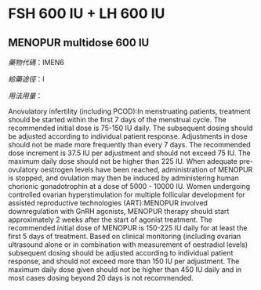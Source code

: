 # FSH 600 IU + LH 600 IU

## MENOPUR multidose 600 IU

*藥物代碼*：IMEN6

*給藥途徑*：I

*用法用量*：

Anovulatory infertility (including PCOD):In menstruating patients, treatment should be started within the first 7 days of the menstrual cycle. The recommended initial dose is 75-150 IU daily. The subsequent dosing should be adjusted according to individual patient response. Adjustments in dose should not be made more frequently than every 7 days. The recommended dose increment is 37.5 IU per adjustment and should not exceed 75 IU. The maximum daily dose should not be higher than 225 IU. When adequate pre-ovulatory oestrogen levels have been reached, administration of MENOPUR is stopped, and ovulation may then be induced by administering human chorionic gonadotrophin at a dose of 5000 - 10000 IU.
Women undergoing controlled ovarian hyperstimulation for multiple follicular development for assisted reproductive technologies (ART):MENOPUR involved downregulation with GnRH agonists, MENOPUR therapy should start approximately 2 weeks after the start of agonist treatment. The recommended initial dose of MENOPUR is 150-225 IU daily for at least the first 5 days of treatment. Based on clinical monitoring (including ovarian ultrasound alone or in combination with measurement of oestradiol levels) subsequent dosing should be adjusted according to individual patient response, and should not exceed more than 150 IU per adjustment. The maximum daily dose given should not be higher than 450 IU daily and in most cases dosing beyond 20 days is not recommended.

